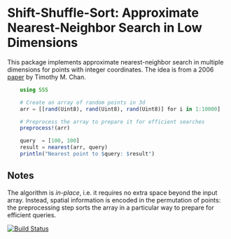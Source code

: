 # Shift-Shuffle-Sort: Approximate Nearest-Neighbor Search in Low Dimensions

This package implements approximate nearest-neighbor search in multiple dimensions for points with integer coordinates. The idea is from a 2006 [paper](http://cs.uwaterloo.ca/~tmchan/sss.ps) by Timothy M. Chan.

```julia
	using SSS

	# Create an array of random points in 3d
	arr = [[rand(Uint8), rand(Uint8), rand(Uint8)] for i in 1:10000]

	# Preprocess the array to prepare it for efficient searches
	preprocess!(arr)

	query  = [100, 100]
	result = nearest(arr, query)
	println("Nearest point to $query: $result")
```

## Notes

The algorithm is _in-place_, i.e. it requires no extra space beyond the input array. Instead, spatial information is encoded in the permutation of points: the preprocessing step sorts the array in a particular way to prepare for efficient queries.

[![Build Status](https://travis-ci.org/yurivish/SSS.jl.svg?branch=master)](https://travis-ci.org/yurivish/SSS.jl)
